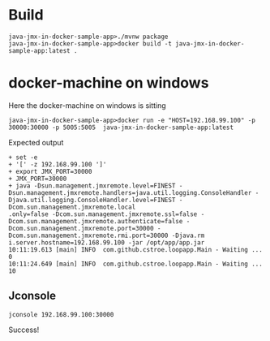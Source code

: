 # Build

    java-jmx-in-docker-sample-app>./mvnw package
    java-jmx-in-docker-sample-app>docker build -t java-jmx-in-docker-sample-app:latest .
    
    
# docker-machine on windows
Here the docker-machine on windows is sitting 
    
    java-jmx-in-docker-sample-app>docker run -e "HOST=192.168.99.100" -p 30000:30000 -p 5005:5005  java-jmx-in-docker-sample-app:latest

Expected output

    + set -e
    + '[' -z 192.168.99.100 ']'
    + export JMX_PORT=30000
    + JMX_PORT=30000
    + java -Dsun.management.jmxremote.level=FINEST -Dsun.management.jmxremote.handlers=java.util.logging.ConsoleHandler -Djava.util.logging.ConsoleHandler.level=FINEST -Dcom.sun.management.jmxremote.local
    .only=false -Dcom.sun.management.jmxremote.ssl=false -Dcom.sun.management.jmxremote.authenticate=false -Dcom.sun.management.jmxremote.port=30000 -Dcom.sun.management.jmxremote.rmi.port=30000 -Djava.rm
    i.server.hostname=192.168.99.100 -jar /opt/app/app.jar
    10:11:19.613 [main] INFO  com.github.cstroe.loopapp.Main - Waiting ... 0
    10:11:24.649 [main] INFO  com.github.cstroe.loopapp.Main - Waiting ... 10
    
    
## Jconsole

    jconsole 192.168.99.100:30000
   
Success!      

